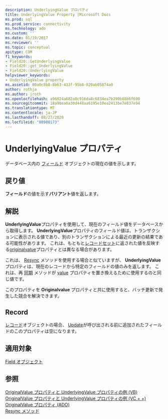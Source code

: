 ```yaml
---
description: UnderlyingValue プロパティ
title: UnderlyingValue Property |Microsoft Docs
ms.prod: sql
ms.prod_service: connectivity
ms.technology: ado
ms.custom: ''
ms.date: 01/19/2017
ms.reviewer: ''
ms.topic: conceptual
apitype: COM
f1_keywords:
- Field20::GetUnderlyingValue
- Field20::get_UnderlyingValue
- Field20::UnderlyingValue
helpviewer_keywords:
- UnderlyingValue property
ms.assetid: 00a0c8b8-8b63-433f-95b8-020ab05874a0
author: rothja
ms.author: jroth
ms.openlocfilehash: a96924a682a0c916da8c6834ea7b290b88b6f690
ms.sourcegitcommit: 18a98ea6a30d448aa6195e10ea2413be7e837e94
ms.translationtype: MT
ms.contentlocale: ja-JP
ms.lasthandoff: 08/27/2020
ms.locfileid: "88988173"
---
```

# <a name="underlyingvalue-property"></a>UnderlyingValue プロパティ
データベース内の [フィールド](./field-object.md) オブジェクトの現在の値を示します。  
  
## <a name="return-value"></a>戻り値  
 **フィールド**の値を示す**バリアント**値を返します。  
  
## <a name="remarks"></a>解説  
 **UnderlyingValue**プロパティを使用して、現在のフィールド値をデータベースから取得します。 **UnderlyingValue**プロパティのフィールド値は、トランザクションに表示される値であり、別のトランザクションによる最近の更新の結果である可能性があります。 これは、もともと[レコードセット](./recordset-object-ado.md)に返された値を反映する[originalvalue](./originalvalue-property-ado.md)プロパティとは異なる場合があります。  
  
 これは、 [Resync](./resync-method.md) メソッドを使用する場合と似ていますが、 **UnderlyingValue** プロパティは、現在のレコードから特定のフィールドの値のみを返します。 これは、再 [同期](./resync-method.md) メソッドが [value](./value-property-ado.md) プロパティを置き換えるために使用するのと同じ値です。  
  
 このプロパティを **Originalvalue** プロパティと共に使用すると、バッチ更新で発生した競合を解決できます。  
  
## <a name="record"></a>Record  
 [レコード](./record-object-ado.md)オブジェクトの場合、 [Update](./update-method.md)が呼び出される前に追加されたフィールドのこのプロパティは空になります。  
  
## <a name="applies-to"></a>適用対象  
 [Field オブジェクト](./field-object.md)  
  
## <a name="see-also"></a>参照  
 [OriginalValue プロパティと UnderlyingValue プロパティの例 (VB)](./originalvalue-and-underlyingvalue-properties-example-vb.md)   
 [OriginalValue プロパティと UnderlyingValue プロパティの例 (VC + +)](./originalvalue-and-underlyingvalue-properties-example-vc.md)   
 [OriginalValue プロパティ (ADO)](./originalvalue-property-ado.md)   
 [Resync メソッド](./resync-method.md)